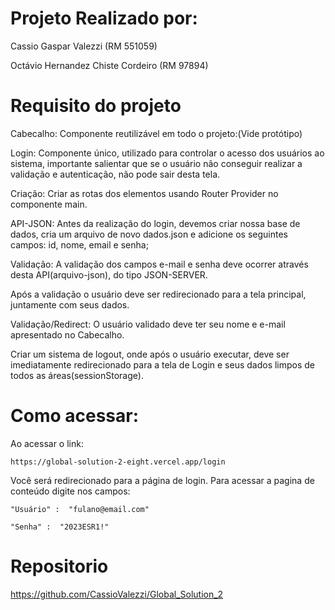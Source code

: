 # Projeto Realizado por:
Cassio Gaspar Valezzi (RM 551059)

Octávio Hernandez Chiste Cordeiro (RM 97894)


# Requisito do projeto
Cabecalho: Componente reutilizável em todo o projeto:(Vide protótipo)

Login: Componente único, utilizado para controlar o acesso dos usuários ao sistema, importante
salientar que se o usuário não conseguir realizar a validação e autenticação, não pode sair desta
tela.

Criação: Criar as rotas dos elementos usando Router Provider no componente main.

API-JSON: Antes da realização do login, devemos criar nossa base de dados, cria um arquivo de
novo dados.json e adicione os seguintes campos: id, nome, email e senha;

Validação: A validação dos campos e-mail e senha deve ocorrer através desta API(arquivo-json),
do tipo JSON-SERVER.

Após a validação o usuário deve ser redirecionado para a tela principal, juntamente com seus
dados.

Validação/Redirect: O usuário validado deve ter seu nome e e-mail apresentado no Cabecalho.

Criar um sistema de logout, onde após o usuário executar, deve ser imediatamente redirecionado
para a tela de Login e seus dados limpos de todos as áreas(sessionStorage).


# Como acessar:
Ao acessar o link: 

`https://global-solution-2-eight.vercel.app/login`


Você será redirecionado para a página de login. 
Para acessar a pagina de conteúdo digite nos campos: 

`"Usuário" :  "fulano@email.com"` 

`"Senha" :  "2023ESR1!"`

# Repositorio
https://github.com/CassioValezzi/Global_Solution_2
